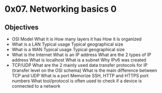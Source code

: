 # 0x07. Networking basics 0

## Objectives

* OSI Model
What it is
How many layers it has
How it is organized
* What is a LAN
Typical usage
Typical geographical size
* What is a WAN
Typical usage
Typical geographical size
* What is the Internet
What is an IP address
What are the 2 types of IP address
What is localhost
What is a subnet
Why IPv6 was created
* TCP/UDP
What are the 2 mainly used data transfer protocols for IP (transfer level on the OSI schema)
What is the main difference between TCP and UDP
What is a port
Memorize SSH, HTTP and HTTPS port numbers
What tool/protocol is often used to check if a device is connected to a network
